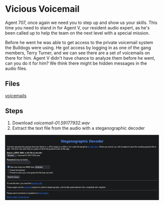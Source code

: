 # Vicious Voicemail
Agent 707, once again we need you to step up and show us your skills. This time you need to stand in for Agent V, our resident audio expert, as he's been called up to help the team on the next level with a special mission.

Before he went he was able to get access to the private voicemail system the Bulldogs were using. He got access by logging in as one of the gang members, Terry Turner, and we can see there are a set of voicemails on there for him. Agent V didn't have chance to analyze them before he went, can you do it for him? We think there might be hidden messages in the audio files.

## Files
[voicemails](/assets/files/voicemails)

## Steps
1. Download *voicemail-01.59177932.wav*
1. Extract the text file from the audio with a steganographic decoder

![steganographic decoder](/assets/screenshots/hq-11-ViciousVoicemail.png)